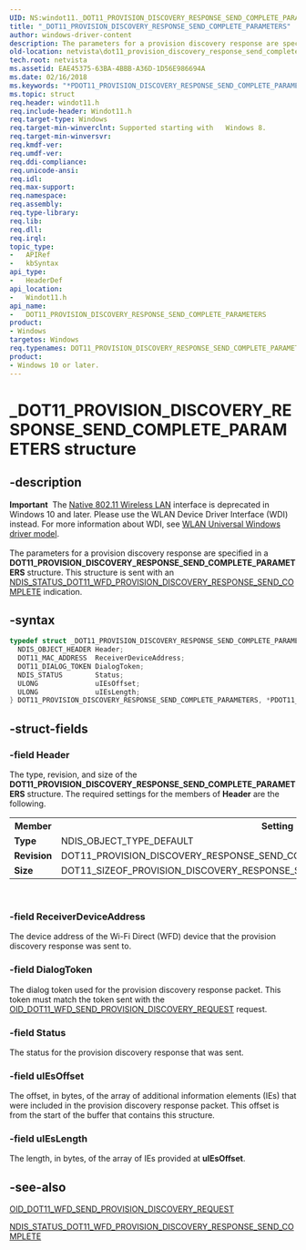 ```yaml
---
UID: NS:windot11._DOT11_PROVISION_DISCOVERY_RESPONSE_SEND_COMPLETE_PARAMETERS
title: "_DOT11_PROVISION_DISCOVERY_RESPONSE_SEND_COMPLETE_PARAMETERS"
author: windows-driver-content
description: The parameters for a provision discovery response are specified in a DOT11_PROVISION_DISCOVERY_RESPONSE_SEND_COMPLETE_PARAMETERS structure. This structure is sent with an NDIS_STATUS_DOT11_WFD_PROVISION_DISCOVERY_RESPONSE_SEND_COMPLETE indication.
old-location: netvista\dot11_provision_discovery_response_send_complete_parameters.htm
tech.root: netvista
ms.assetid: EAE45375-63BA-4BBB-A36D-1D56E986694A
ms.date: 02/16/2018
ms.keywords: "*PDOT11_PROVISION_DISCOVERY_RESPONSE_SEND_COMPLETE_PARAMETERS, DOT11_PROVISION_DISCOVERY_RESPONSE_SEND_COMPLETE_PARAMETERS, DOT11_PROVISION_DISCOVERY_RESPONSE_SEND_COMPLETE_PARAMETERS structure [Network Drivers Starting with Windows Vista], PDOT11_PROVISION_DISCOVERY_RESPONSE_SEND_COMPLETE_PARAMETERS, PDOT11_PROVISION_DISCOVERY_RESPONSE_SEND_COMPLETE_PARAMETERS structure pointer [Network Drivers Starting with Windows Vista], _DOT11_PROVISION_DISCOVERY_RESPONSE_SEND_COMPLETE_PARAMETERS, netvista.dot11_provision_discovery_response_send_complete_parameters, windot11/DOT11_PROVISION_DISCOVERY_RESPONSE_SEND_COMPLETE_PARAMETERS, windot11/PDOT11_PROVISION_DISCOVERY_RESPONSE_SEND_COMPLETE_PARAMETERS"
ms.topic: struct
req.header: windot11.h
req.include-header: Windot11.h
req.target-type: Windows
req.target-min-winverclnt: Supported starting with   Windows 8.
req.target-min-winversvr:
req.kmdf-ver:
req.umdf-ver:
req.ddi-compliance:
req.unicode-ansi:
req.idl:
req.max-support:
req.namespace:
req.assembly:
req.type-library:
req.lib:
req.dll:
req.irql:
topic_type:
-	APIRef
-	kbSyntax
api_type:
-	HeaderDef
api_location:
-	Windot11.h
api_name:
-	DOT11_PROVISION_DISCOVERY_RESPONSE_SEND_COMPLETE_PARAMETERS
product:
- Windows
targetos: Windows
req.typenames: DOT11_PROVISION_DISCOVERY_RESPONSE_SEND_COMPLETE_PARAMETERS, *PDOT11_PROVISION_DISCOVERY_RESPONSE_SEND_COMPLETE_PARAMETERS
product:
- Windows 10 or later.
---
```


# _DOT11_PROVISION_DISCOVERY_RESPONSE_SEND_COMPLETE_PARAMETERS structure


## -description


<div class="alert"><b>Important</b>  The <a href="https://msdn.microsoft.com/library/windows/hardware/ff560689">Native 802.11 Wireless LAN</a> interface is deprecated in Windows 10 and later. Please use the WLAN Device Driver Interface (WDI) instead. For more information about WDI, see <a href="https://msdn.microsoft.com/6EF92E34-7BC9-465E-B05D-2BCB29165A18">WLAN Universal Windows driver model</a>.</div><div> </div>The parameters for a provision discovery response are specified in a <b>DOT11_PROVISION_DISCOVERY_RESPONSE_SEND_COMPLETE_PARAMETERS</b> structure. This structure is sent with an <a href="https://msdn.microsoft.com/library/windows/hardware/hh439785">NDIS_STATUS_DOT11_WFD_PROVISION_DISCOVERY_RESPONSE_SEND_COMPLETE</a> indication.


## -syntax


```cpp
typedef struct _DOT11_PROVISION_DISCOVERY_RESPONSE_SEND_COMPLETE_PARAMETERS {
  NDIS_OBJECT_HEADER Header;
  DOT11_MAC_ADDRESS  ReceiverDeviceAddress;
  DOT11_DIALOG_TOKEN DialogToken;
  NDIS_STATUS        Status;
  ULONG              uIEsOffset;
  ULONG              uIEsLength;
} DOT11_PROVISION_DISCOVERY_RESPONSE_SEND_COMPLETE_PARAMETERS, *PDOT11_PROVISION_DISCOVERY_RESPONSE_SEND_COMPLETE_PARAMETERS;
```


## -struct-fields




### -field Header

The type, revision, and size of the <b>DOT11_PROVISION_DISCOVERY_RESPONSE_SEND_COMPLETE_PARAMETERS</b> structure. The required settings for the members of <b>Header</b> are the following.

<table>
<tr>
<th>Member</th>
<th>Setting</th>
</tr>
<tr>
<td><b>Type</b></td>
<td>NDIS_OBJECT_TYPE_DEFAULT</td>
</tr>
<tr>
<td><b>Revision</b></td>
<td>DOT11_PROVISION_DISCOVERY_RESPONSE_SEND_COMPLETE_PARAMETERS_REVISION_1</td>
</tr>
<tr>
<td><b>Size</b></td>
<td>DOT11_SIZEOF_PROVISION_DISCOVERY_RESPONSE_SEND_COMPLETE_PARAMETERS_REVISION_1</td>
</tr>
</table>
 


### -field ReceiverDeviceAddress

The device address of the Wi-Fi Direct (WFD) device that the provision discovery response was sent to.


### -field DialogToken

The dialog token used for the provision discovery response packet. This token must match the token sent with the <a href="https://msdn.microsoft.com/69490609-60CB-426F-8ED7-F8B35CDFCE2A">OID_DOT11_WFD_SEND_PROVISION_DISCOVERY_REQUEST</a> request.


### -field Status

The status for the provision discovery response that was sent.


### -field uIEsOffset

The offset, in bytes,  of the array of additional information elements (IEs) that were included in the provision discovery response packet. This offset is from the start of the buffer that contains this structure.


### -field uIEsLength

The length, in bytes, of the array of IEs provided at <b>uIEsOffset</b>.


## -see-also

<a href="https://msdn.microsoft.com/69490609-60CB-426F-8ED7-F8B35CDFCE2A">OID_DOT11_WFD_SEND_PROVISION_DISCOVERY_REQUEST</a>



<a href="https://msdn.microsoft.com/library/windows/hardware/hh439785">NDIS_STATUS_DOT11_WFD_PROVISION_DISCOVERY_RESPONSE_SEND_COMPLETE</a>



 

 


